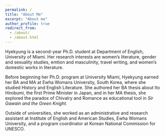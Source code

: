 ```yaml
---
permalink: /
title: "About Me"
excerpt: "About me"
author_profile: true
redirect_from: 
  - /about/
  - /about.html
---
```


Hyekyung is a second-year Ph.D. student at Department of English, University of Miami. Her research interests are women’s literature, gender and sexuality studies, emtion and masculinity, travel writing, and women’s domestic works in literature.

Before beginning her Ph.D. program at University Miami, Hyekyung earned her BA and MA at Ewha Womans University, South Korea, where she studied History and English Literature. She authored her BA thesis about Ito Hirobumi, the first Prime Minister in Japan, and in her MA thesis, she explored the paradox of Chivalry and Romance as educational tool in *Sir Gawain and the Green Knight.*


Outside of universities, she worked as an administrative and research assistant at Institute of English and American Studies, Ewha Womans University, and a program coordinator at Korean National Commission for UNESCO.
